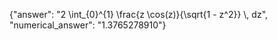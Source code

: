 {"answer": "2 \\int_{0}^{1} \\frac{z \\cos(z)}{\\sqrt{1 - z^2}} \\, dz", "numerical_answer": "1.3765278910"}